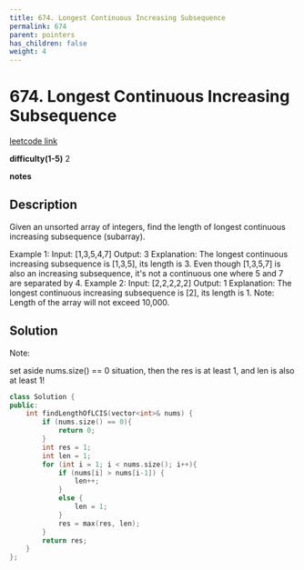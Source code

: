 ```yaml
---
title: 674. Longest Continuous Increasing Subsequence
permalink: 674
parent: pointers
has_children: false
weight: 4
---
```

# 674. Longest Continuous Increasing Subsequence

[leetcode link](https://leetcode.com/problems/longest-continuous-increasing-subsequence/)

**difficulty(1-5)**
2

**notes**


## Description

Given an unsorted array of integers, find the length of longest continuous increasing subsequence (subarray).

Example 1:
Input: [1,3,5,4,7]
Output: 3
Explanation: The longest continuous increasing subsequence is [1,3,5], its length is 3. 
Even though [1,3,5,7] is also an increasing subsequence, it's not a continuous one where 5 and 7 are separated by 4. 
Example 2:
Input: [2,2,2,2,2]
Output: 1
Explanation: The longest continuous increasing subsequence is [2], its length is 1. 
Note: Length of the array will not exceed 10,000.

## Solution

Note:

set aside nums.size() == 0 situation, then the res is at least 1, and len is also
at least 1!

```c++
class Solution {
public:
    int findLengthOfLCIS(vector<int>& nums) {
        if (nums.size() == 0){
            return 0;
        }
        int res = 1;
        int len = 1;
        for (int i = 1; i < nums.size(); i++){
            if (nums[i] > nums[i-1]) {
                len++;
            }
            else {
                len = 1;
            }
            res = max(res, len);
        }
        return res;
    }
};
```


